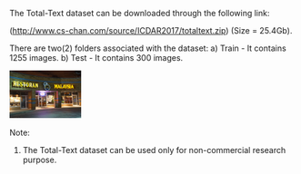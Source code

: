 The Total-Text dataset can be downloaded through the following link:

(http://www.cs-chan.com/source/ICDAR2017/totaltext.zip) (Size = 25.4Gb).

There are two(2) folders associated with the dataset:
a) Train - It contains 1255 images.
b) Test - It contains 300 images.

<img src="img310.jpg" width="25%">

Note:
1. The Total-Text dataset can be used only for non-commercial research purpose.
